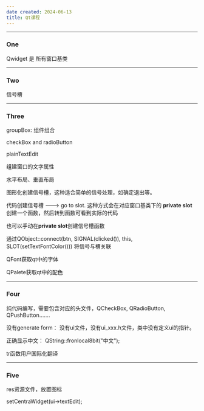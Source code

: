 ```yaml
---
date created: 2024-06-13
title: Qt课程
---
```


---

### One

Qwidget 是 所有窗口基类

---

### Two

信号槽

---

### Three

groupBox: 组件组合

checkBox and radioButton

plainTextEdit

组建窗口的文字属性

水平布局、垂直布局

图形化创建信号槽，这种适合简单的信号处理，如确定退出等。

代码创建信号槽 ---> go to slot. 这种方式会在对应窗口基类下的 **private slot** 创建一个函数，然后转到函数可看到实际的代码

也可以手动在**private slot**创建信号槽函数

通过QObject::connect(btn, SIGNAL(clicked()), this, SLOT(setTextFontColor())) 将信号与槽关联

QFont获取qt中的字体

QPalete获取qt中的配色

---

### Four

纯代码编写，需要包含对应的头文件，QCheckBox, QRadioButton, QPushButton…….

没有generate form： 没有ui文件，没有ui_xxx.h文件，类中没有定义ui的指针。

正确显示中文： QString::fronlocal8bit("中文");

tr函数用户国际化翻译

---

### Five

res资源文件，放置图标

setCentraWidget(ui->textEdit);
